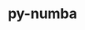 ---
title: "py-numba"
layout: cache
categories: [package, develop]
meta: {"versions": ["0.58.1"], "compilers": ["gcc@=11.4.0", "gcc@=9.4.0", "oneapi@=2024.0.0", "oneapi@=2024.2.0"], "oss": ["ubuntu20.04", "ubuntu22.04"], "platforms": ["linux"], "targets": ["neoverse_v1", "ppc64le", "x86_64_v3"], "stacks": ["e4s", "e4s-neoverse_v1", "e4s-oneapi", "e4s-power", "root"], "num_specs": 50, "num_specs_by_stack": {"root": 50, "e4s-power": 4, "e4s-neoverse_v1": 4, "e4s": 4, "e4s-oneapi": 4}}
spec_details: [{"hash": "cpeyb6uo3g35fzrybmlyvtdog7lc7mds", "compiler": "gcc@=9.4.0", "versions": ["0.58.1"], "os": "ubuntu20.04", "platform": "linux", "target": "ppc64le", "variants": ["build_system=python_pip", "~tbb"], "stacks": ["root"], "size": "-", "tarball": "https://binaries.spack.io/develop/build_cache/linux-ubuntu20.04-ppc64le/gcc-9.4.0/py-numba-0.58.1/linux-ubuntu20.04-ppc64le-gcc-9.4.0-py-numba-0.58.1-cpeyb6uo3g35fzrybmlyvtdog7lc7mds.spack"}, {"hash": "aeff5l6v2mwme7j4ybr4fzqt5hvno4el", "compiler": "gcc@=9.4.0", "versions": ["0.58.1"], "os": "ubuntu20.04", "platform": "linux", "target": "ppc64le", "variants": ["build_system=python_pip", "~tbb"], "stacks": ["e4s-power", "root"], "size": "-", "tarball": "https://binaries.spack.io/develop/build_cache/linux-ubuntu20.04-ppc64le/gcc-9.4.0/py-numba-0.58.1/linux-ubuntu20.04-ppc64le-gcc-9.4.0-py-numba-0.58.1-aeff5l6v2mwme7j4ybr4fzqt5hvno4el.spack"}, {"hash": "m3ze3h433ayz6umpch2zgeox6hiub3tb", "compiler": "gcc@=9.4.0", "versions": ["0.58.1"], "os": "ubuntu20.04", "platform": "linux", "target": "ppc64le", "variants": ["build_system=python_pip", "~tbb"], "stacks": ["e4s-power", "root"], "size": "-", "tarball": "https://binaries.spack.io/develop/build_cache/linux-ubuntu20.04-ppc64le/gcc-9.4.0/py-numba-0.58.1/linux-ubuntu20.04-ppc64le-gcc-9.4.0-py-numba-0.58.1-m3ze3h433ayz6umpch2zgeox6hiub3tb.spack"}, {"hash": "mse5zlqlc7bk2wurjouuyx3tgg4rphj6", "compiler": "gcc@=9.4.0", "versions": ["0.58.1"], "os": "ubuntu20.04", "platform": "linux", "target": "ppc64le", "variants": ["build_system=python_pip", "~tbb"], "stacks": ["root"], "size": "-", "tarball": "https://binaries.spack.io/develop/build_cache/linux-ubuntu20.04-ppc64le/gcc-9.4.0/py-numba-0.58.1/linux-ubuntu20.04-ppc64le-gcc-9.4.0-py-numba-0.58.1-mse5zlqlc7bk2wurjouuyx3tgg4rphj6.spack"}, {"hash": "sonby4aewdeuk3kc7mh5iu7t4ohcrl2o", "compiler": "gcc@=9.4.0", "versions": ["0.58.1"], "os": "ubuntu20.04", "platform": "linux", "target": "ppc64le", "variants": ["build_system=python_pip", "~tbb"], "stacks": ["root"], "size": "-", "tarball": "https://binaries.spack.io/develop/build_cache/linux-ubuntu20.04-ppc64le/gcc-9.4.0/py-numba-0.58.1/linux-ubuntu20.04-ppc64le-gcc-9.4.0-py-numba-0.58.1-sonby4aewdeuk3kc7mh5iu7t4ohcrl2o.spack"}, {"hash": "wjcdpl4tnloqfg5v4wfmf6swoj4gwteu", "compiler": "gcc@=9.4.0", "versions": ["0.58.1"], "os": "ubuntu20.04", "platform": "linux", "target": "ppc64le", "variants": ["build_system=python_pip", "~tbb"], "stacks": ["root"], "size": "-", "tarball": "https://binaries.spack.io/develop/build_cache/linux-ubuntu20.04-ppc64le/gcc-9.4.0/py-numba-0.58.1/linux-ubuntu20.04-ppc64le-gcc-9.4.0-py-numba-0.58.1-wjcdpl4tnloqfg5v4wfmf6swoj4gwteu.spack"}, {"hash": "vt4ygegvutepuo62m5wifcqb2wdd2r7g", "compiler": "gcc@=9.4.0", "versions": ["0.58.1"], "os": "ubuntu20.04", "platform": "linux", "target": "ppc64le", "variants": ["build_system=python_pip", "~tbb"], "stacks": ["root"], "size": "-", "tarball": "https://binaries.spack.io/develop/build_cache/linux-ubuntu20.04-ppc64le/gcc-9.4.0/py-numba-0.58.1/linux-ubuntu20.04-ppc64le-gcc-9.4.0-py-numba-0.58.1-vt4ygegvutepuo62m5wifcqb2wdd2r7g.spack"}, {"hash": "guth27mpnxgkgdnos6yrv4lxra7pempu", "compiler": "gcc@=9.4.0", "versions": ["0.58.1"], "os": "ubuntu20.04", "platform": "linux", "target": "ppc64le", "variants": ["build_system=python_pip", "~tbb"], "stacks": ["root"], "size": "-", "tarball": "https://binaries.spack.io/develop/build_cache/linux-ubuntu20.04-ppc64le/gcc-9.4.0/py-numba-0.58.1/linux-ubuntu20.04-ppc64le-gcc-9.4.0-py-numba-0.58.1-guth27mpnxgkgdnos6yrv4lxra7pempu.spack"}, {"hash": "r7xpg4ew64whvwegs5t4i6d73ac7kjt6", "compiler": "gcc@=9.4.0", "versions": ["0.58.1"], "os": "ubuntu20.04", "platform": "linux", "target": "ppc64le", "variants": ["build_system=python_pip", "~tbb"], "stacks": ["e4s-power", "root"], "size": "-", "tarball": "https://binaries.spack.io/develop/build_cache/linux-ubuntu20.04-ppc64le/gcc-9.4.0/py-numba-0.58.1/linux-ubuntu20.04-ppc64le-gcc-9.4.0-py-numba-0.58.1-r7xpg4ew64whvwegs5t4i6d73ac7kjt6.spack"}, {"hash": "yf3iifovlh5gjmkgbml4qznpznl6gsx4", "compiler": "gcc@=9.4.0", "versions": ["0.58.1"], "os": "ubuntu20.04", "platform": "linux", "target": "ppc64le", "variants": ["build_system=python_pip", "~tbb"], "stacks": ["e4s-power", "root"], "size": "-", "tarball": "https://binaries.spack.io/develop/build_cache/linux-ubuntu20.04-ppc64le/gcc-9.4.0/py-numba-0.58.1/linux-ubuntu20.04-ppc64le-gcc-9.4.0-py-numba-0.58.1-yf3iifovlh5gjmkgbml4qznpznl6gsx4.spack"}, {"hash": "esoovs4nm5sltyeqeyvg6waak4h3bwpj", "compiler": "gcc@=11.4.0", "versions": ["0.58.1"], "os": "ubuntu22.04", "platform": "linux", "target": "neoverse_v1", "variants": ["build_system=python_pip", "~tbb"], "stacks": ["root"], "size": "-", "tarball": "https://binaries.spack.io/develop/build_cache/linux-ubuntu22.04-neoverse_v1/gcc-11.4.0/py-numba-0.58.1/linux-ubuntu22.04-neoverse_v1-gcc-11.4.0-py-numba-0.58.1-esoovs4nm5sltyeqeyvg6waak4h3bwpj.spack"}, {"hash": "jznsy4l43nrroxjm7moi2osqcfz5o2rn", "compiler": "gcc@=11.4.0", "versions": ["0.58.1"], "os": "ubuntu22.04", "platform": "linux", "target": "neoverse_v1", "variants": ["build_system=python_pip", "~tbb"], "stacks": ["root"], "size": "-", "tarball": "https://binaries.spack.io/develop/build_cache/linux-ubuntu22.04-neoverse_v1/gcc-11.4.0/py-numba-0.58.1/linux-ubuntu22.04-neoverse_v1-gcc-11.4.0-py-numba-0.58.1-jznsy4l43nrroxjm7moi2osqcfz5o2rn.spack"}, {"hash": "s65as6s47lptjdvaop6doinxnspoykou", "compiler": "gcc@=11.4.0", "versions": ["0.58.1"], "os": "ubuntu22.04", "platform": "linux", "target": "neoverse_v1", "variants": ["build_system=python_pip", "~tbb"], "stacks": ["root"], "size": "-", "tarball": "https://binaries.spack.io/develop/build_cache/linux-ubuntu22.04-neoverse_v1/gcc-11.4.0/py-numba-0.58.1/linux-ubuntu22.04-neoverse_v1-gcc-11.4.0-py-numba-0.58.1-s65as6s47lptjdvaop6doinxnspoykou.spack"}, {"hash": "bssk2nphgxuaijodif4cigyqnfknxutx", "compiler": "gcc@=11.4.0", "versions": ["0.58.1"], "os": "ubuntu22.04", "platform": "linux", "target": "neoverse_v1", "variants": ["build_system=python_pip", "~tbb"], "stacks": ["e4s-neoverse_v1", "root"], "size": "-", "tarball": "https://binaries.spack.io/develop/build_cache/linux-ubuntu22.04-neoverse_v1/gcc-11.4.0/py-numba-0.58.1/linux-ubuntu22.04-neoverse_v1-gcc-11.4.0-py-numba-0.58.1-bssk2nphgxuaijodif4cigyqnfknxutx.spack"}, {"hash": "dqgoxkxatpx34wlrvn4mi7u5rdjqk6i6", "compiler": "gcc@=11.4.0", "versions": ["0.58.1"], "os": "ubuntu22.04", "platform": "linux", "target": "neoverse_v1", "variants": ["build_system=python_pip", "~tbb"], "stacks": ["root"], "size": "-", "tarball": "https://binaries.spack.io/develop/build_cache/linux-ubuntu22.04-neoverse_v1/gcc-11.4.0/py-numba-0.58.1/linux-ubuntu22.04-neoverse_v1-gcc-11.4.0-py-numba-0.58.1-dqgoxkxatpx34wlrvn4mi7u5rdjqk6i6.spack"}, {"hash": "fqzrlbjrmnidppm3xwzoai5htcjqn47r", "compiler": "gcc@=11.4.0", "versions": ["0.58.1"], "os": "ubuntu22.04", "platform": "linux", "target": "neoverse_v1", "variants": ["build_system=python_pip", "~tbb"], "stacks": ["root"], "size": "-", "tarball": "https://binaries.spack.io/develop/build_cache/linux-ubuntu22.04-neoverse_v1/gcc-11.4.0/py-numba-0.58.1/linux-ubuntu22.04-neoverse_v1-gcc-11.4.0-py-numba-0.58.1-fqzrlbjrmnidppm3xwzoai5htcjqn47r.spack"}, {"hash": "ft4umie7c254ime75j6n6te4byr3cchh", "compiler": "gcc@=11.4.0", "versions": ["0.58.1"], "os": "ubuntu22.04", "platform": "linux", "target": "neoverse_v1", "variants": ["build_system=python_pip", "~tbb"], "stacks": ["root"], "size": "-", "tarball": "https://binaries.spack.io/develop/build_cache/linux-ubuntu22.04-neoverse_v1/gcc-11.4.0/py-numba-0.58.1/linux-ubuntu22.04-neoverse_v1-gcc-11.4.0-py-numba-0.58.1-ft4umie7c254ime75j6n6te4byr3cchh.spack"}, {"hash": "p672ld7fni3glgiaxranb4m4hhfh6k3c", "compiler": "gcc@=11.4.0", "versions": ["0.58.1"], "os": "ubuntu22.04", "platform": "linux", "target": "neoverse_v1", "variants": ["build_system=python_pip", "~tbb"], "stacks": ["e4s-neoverse_v1", "root"], "size": "-", "tarball": "https://binaries.spack.io/develop/build_cache/linux-ubuntu22.04-neoverse_v1/gcc-11.4.0/py-numba-0.58.1/linux-ubuntu22.04-neoverse_v1-gcc-11.4.0-py-numba-0.58.1-p672ld7fni3glgiaxranb4m4hhfh6k3c.spack"}, {"hash": "ndis2lch6qrrlti5zft7wo5eitwez6w2", "compiler": "gcc@=11.4.0", "versions": ["0.58.1"], "os": "ubuntu22.04", "platform": "linux", "target": "neoverse_v1", "variants": ["build_system=python_pip", "~tbb"], "stacks": ["e4s-neoverse_v1", "root"], "size": "-", "tarball": "https://binaries.spack.io/develop/build_cache/linux-ubuntu22.04-neoverse_v1/gcc-11.4.0/py-numba-0.58.1/linux-ubuntu22.04-neoverse_v1-gcc-11.4.0-py-numba-0.58.1-ndis2lch6qrrlti5zft7wo5eitwez6w2.spack"}, {"hash": "flwhpedptdkoausuiplm23wnd366m2fq", "compiler": "gcc@=11.4.0", "versions": ["0.58.1"], "os": "ubuntu22.04", "platform": "linux", "target": "neoverse_v1", "variants": ["build_system=python_pip", "~tbb"], "stacks": ["e4s-neoverse_v1", "root"], "size": "-", "tarball": "https://binaries.spack.io/develop/build_cache/linux-ubuntu22.04-neoverse_v1/gcc-11.4.0/py-numba-0.58.1/linux-ubuntu22.04-neoverse_v1-gcc-11.4.0-py-numba-0.58.1-flwhpedptdkoausuiplm23wnd366m2fq.spack"}, {"hash": "b26dhkxtpujezuheoz5lr7uxefqbfjx2", "compiler": "gcc@=11.4.0", "versions": ["0.58.1"], "os": "ubuntu22.04", "platform": "linux", "target": "x86_64_v3", "variants": ["build_system=python_pip", "~tbb"], "stacks": ["root"], "size": "-", "tarball": "https://binaries.spack.io/develop/build_cache/linux-ubuntu22.04-x86_64_v3/gcc-11.4.0/py-numba-0.58.1/linux-ubuntu22.04-x86_64_v3-gcc-11.4.0-py-numba-0.58.1-b26dhkxtpujezuheoz5lr7uxefqbfjx2.spack"}, {"hash": "az3zsbd7y3roffbuaroxscqqpy7efsig", "compiler": "gcc@=11.4.0", "versions": ["0.58.1"], "os": "ubuntu22.04", "platform": "linux", "target": "x86_64_v3", "variants": ["build_system=python_pip", "~tbb"], "stacks": ["root"], "size": "-", "tarball": "https://binaries.spack.io/develop/build_cache/linux-ubuntu22.04-x86_64_v3/gcc-11.4.0/py-numba-0.58.1/linux-ubuntu22.04-x86_64_v3-gcc-11.4.0-py-numba-0.58.1-az3zsbd7y3roffbuaroxscqqpy7efsig.spack"}, {"hash": "7dg4njauxtbxveatt25jlvh52xs66jjc", "compiler": "gcc@=11.4.0", "versions": ["0.58.1"], "os": "ubuntu22.04", "platform": "linux", "target": "x86_64_v3", "variants": ["build_system=python_pip", "~tbb"], "stacks": ["root"], "size": "-", "tarball": "https://binaries.spack.io/develop/build_cache/linux-ubuntu22.04-x86_64_v3/gcc-11.4.0/py-numba-0.58.1/linux-ubuntu22.04-x86_64_v3-gcc-11.4.0-py-numba-0.58.1-7dg4njauxtbxveatt25jlvh52xs66jjc.spack"}, {"hash": "3wz4d3tkwxs22wbfvecerfx6ussdkwf3", "compiler": "gcc@=11.4.0", "versions": ["0.58.1"], "os": "ubuntu22.04", "platform": "linux", "target": "x86_64_v3", "variants": ["build_system=python_pip", "~tbb"], "stacks": ["root"], "size": "-", "tarball": "https://binaries.spack.io/develop/build_cache/linux-ubuntu22.04-x86_64_v3/gcc-11.4.0/py-numba-0.58.1/linux-ubuntu22.04-x86_64_v3-gcc-11.4.0-py-numba-0.58.1-3wz4d3tkwxs22wbfvecerfx6ussdkwf3.spack"}, {"hash": "av2kqzrs4j6szktydijvmblwjzxm6d6g", "compiler": "gcc@=11.4.0", "versions": ["0.58.1"], "os": "ubuntu22.04", "platform": "linux", "target": "x86_64_v3", "variants": ["build_system=python_pip", "~tbb"], "stacks": ["e4s", "root"], "size": "-", "tarball": "https://binaries.spack.io/develop/build_cache/linux-ubuntu22.04-x86_64_v3/gcc-11.4.0/py-numba-0.58.1/linux-ubuntu22.04-x86_64_v3-gcc-11.4.0-py-numba-0.58.1-av2kqzrs4j6szktydijvmblwjzxm6d6g.spack"}, {"hash": "4vvtjlnrnixnnoymm4o5bpeefoekwvc7", "compiler": "gcc@=11.4.0", "versions": ["0.58.1"], "os": "ubuntu22.04", "platform": "linux", "target": "x86_64_v3", "variants": ["build_system=python_pip", "~tbb"], "stacks": ["root"], "size": "-", "tarball": "https://binaries.spack.io/develop/build_cache/linux-ubuntu22.04-x86_64_v3/gcc-11.4.0/py-numba-0.58.1/linux-ubuntu22.04-x86_64_v3-gcc-11.4.0-py-numba-0.58.1-4vvtjlnrnixnnoymm4o5bpeefoekwvc7.spack"}, {"hash": "ehpbgatviuedefoli2cnrr7irbfmq4kk", "compiler": "gcc@=11.4.0", "versions": ["0.58.1"], "os": "ubuntu22.04", "platform": "linux", "target": "x86_64_v3", "variants": ["build_system=python_pip", "~tbb"], "stacks": ["root"], "size": "-", "tarball": "https://binaries.spack.io/develop/build_cache/linux-ubuntu22.04-x86_64_v3/gcc-11.4.0/py-numba-0.58.1/linux-ubuntu22.04-x86_64_v3-gcc-11.4.0-py-numba-0.58.1-ehpbgatviuedefoli2cnrr7irbfmq4kk.spack"}, {"hash": "e636d4v33d2ngizhksrfmy5pf5xtqv4y", "compiler": "gcc@=11.4.0", "versions": ["0.58.1"], "os": "ubuntu22.04", "platform": "linux", "target": "x86_64_v3", "variants": ["build_system=python_pip", "~tbb"], "stacks": ["root"], "size": "-", "tarball": "https://binaries.spack.io/develop/build_cache/linux-ubuntu22.04-x86_64_v3/gcc-11.4.0/py-numba-0.58.1/linux-ubuntu22.04-x86_64_v3-gcc-11.4.0-py-numba-0.58.1-e636d4v33d2ngizhksrfmy5pf5xtqv4y.spack"}, {"hash": "aw4yzssdbnh6qemybuzvb2mrmtdfjcxh", "compiler": "gcc@=11.4.0", "versions": ["0.58.1"], "os": "ubuntu22.04", "platform": "linux", "target": "x86_64_v3", "variants": ["build_system=python_pip", "~tbb"], "stacks": ["root"], "size": "-", "tarball": "https://binaries.spack.io/develop/build_cache/linux-ubuntu22.04-x86_64_v3/gcc-11.4.0/py-numba-0.58.1/linux-ubuntu22.04-x86_64_v3-gcc-11.4.0-py-numba-0.58.1-aw4yzssdbnh6qemybuzvb2mrmtdfjcxh.spack"}, {"hash": "hmf7on3t2bm25rb2dtvllb3e4ad7rqqt", "compiler": "gcc@=11.4.0", "versions": ["0.58.1"], "os": "ubuntu22.04", "platform": "linux", "target": "x86_64_v3", "variants": ["build_system=python_pip", "~tbb"], "stacks": ["root"], "size": "-", "tarball": "https://binaries.spack.io/develop/build_cache/linux-ubuntu22.04-x86_64_v3/gcc-11.4.0/py-numba-0.58.1/linux-ubuntu22.04-x86_64_v3-gcc-11.4.0-py-numba-0.58.1-hmf7on3t2bm25rb2dtvllb3e4ad7rqqt.spack"}, {"hash": "ucjc6c2vuu3yfd5cw7kxzi6quy7mfrti", "compiler": "gcc@=11.4.0", "versions": ["0.58.1"], "os": "ubuntu22.04", "platform": "linux", "target": "x86_64_v3", "variants": ["build_system=python_pip", "~tbb"], "stacks": ["root"], "size": "-", "tarball": "https://binaries.spack.io/develop/build_cache/linux-ubuntu22.04-x86_64_v3/gcc-11.4.0/py-numba-0.58.1/linux-ubuntu22.04-x86_64_v3-gcc-11.4.0-py-numba-0.58.1-ucjc6c2vuu3yfd5cw7kxzi6quy7mfrti.spack"}, {"hash": "s7ulm3dgyr36tdxy5jx42vb2hezykq2b", "compiler": "gcc@=11.4.0", "versions": ["0.58.1"], "os": "ubuntu22.04", "platform": "linux", "target": "x86_64_v3", "variants": ["build_system=python_pip", "~tbb"], "stacks": ["e4s", "root"], "size": "-", "tarball": "https://binaries.spack.io/develop/build_cache/linux-ubuntu22.04-x86_64_v3/gcc-11.4.0/py-numba-0.58.1/linux-ubuntu22.04-x86_64_v3-gcc-11.4.0-py-numba-0.58.1-s7ulm3dgyr36tdxy5jx42vb2hezykq2b.spack"}, {"hash": "y77yctxqv5tpdwoegyinqyiisla3ihvn", "compiler": "gcc@=11.4.0", "versions": ["0.58.1"], "os": "ubuntu22.04", "platform": "linux", "target": "x86_64_v3", "variants": ["build_system=python_pip", "~tbb"], "stacks": ["e4s", "root"], "size": "-", "tarball": "https://binaries.spack.io/develop/build_cache/linux-ubuntu22.04-x86_64_v3/gcc-11.4.0/py-numba-0.58.1/linux-ubuntu22.04-x86_64_v3-gcc-11.4.0-py-numba-0.58.1-y77yctxqv5tpdwoegyinqyiisla3ihvn.spack"}, {"hash": "j3d3ss543wqx7ce6s23ogbklsqtb4dju", "compiler": "gcc@=11.4.0", "versions": ["0.58.1"], "os": "ubuntu22.04", "platform": "linux", "target": "x86_64_v3", "variants": ["build_system=python_pip", "~tbb"], "stacks": ["root"], "size": "-", "tarball": "https://binaries.spack.io/develop/build_cache/linux-ubuntu22.04-x86_64_v3/gcc-11.4.0/py-numba-0.58.1/linux-ubuntu22.04-x86_64_v3-gcc-11.4.0-py-numba-0.58.1-j3d3ss543wqx7ce6s23ogbklsqtb4dju.spack"}, {"hash": "yj2m3elrpiqa2cia3t3uye2la3nk2vy5", "compiler": "gcc@=11.4.0", "versions": ["0.58.1"], "os": "ubuntu22.04", "platform": "linux", "target": "x86_64_v3", "variants": ["build_system=python_pip", "~tbb"], "stacks": ["e4s", "root"], "size": "-", "tarball": "https://binaries.spack.io/develop/build_cache/linux-ubuntu22.04-x86_64_v3/gcc-11.4.0/py-numba-0.58.1/linux-ubuntu22.04-x86_64_v3-gcc-11.4.0-py-numba-0.58.1-yj2m3elrpiqa2cia3t3uye2la3nk2vy5.spack"}, {"hash": "qalkxlxlqr3xl2vhs3fjkfyfhlri54l3", "compiler": "gcc@=11.4.0", "versions": ["0.58.1"], "os": "ubuntu22.04", "platform": "linux", "target": "x86_64_v3", "variants": ["build_system=python_pip", "~tbb"], "stacks": ["root"], "size": "-", "tarball": "https://binaries.spack.io/develop/build_cache/linux-ubuntu22.04-x86_64_v3/gcc-11.4.0/py-numba-0.58.1/linux-ubuntu22.04-x86_64_v3-gcc-11.4.0-py-numba-0.58.1-qalkxlxlqr3xl2vhs3fjkfyfhlri54l3.spack"}, {"hash": "hmlsh7owlyweibgka6jqpppbx2b42pq7", "compiler": "gcc@=11.4.0", "versions": ["0.58.1"], "os": "ubuntu22.04", "platform": "linux", "target": "x86_64_v3", "variants": ["build_system=python_pip", "~tbb"], "stacks": ["root"], "size": "-", "tarball": "https://binaries.spack.io/develop/build_cache/linux-ubuntu22.04-x86_64_v3/gcc-11.4.0/py-numba-0.58.1/linux-ubuntu22.04-x86_64_v3-gcc-11.4.0-py-numba-0.58.1-hmlsh7owlyweibgka6jqpppbx2b42pq7.spack"}, {"hash": "f2467t63imxamm3ee76bnrbqfrluo52l", "compiler": "gcc@=11.4.0", "versions": ["0.58.1"], "os": "ubuntu22.04", "platform": "linux", "target": "x86_64_v3", "variants": ["build_system=python_pip", "~tbb"], "stacks": ["root"], "size": "-", "tarball": "https://binaries.spack.io/develop/build_cache/linux-ubuntu22.04-x86_64_v3/gcc-11.4.0/py-numba-0.58.1/linux-ubuntu22.04-x86_64_v3-gcc-11.4.0-py-numba-0.58.1-f2467t63imxamm3ee76bnrbqfrluo52l.spack"}, {"hash": "byevg2xys23hwy4lvffvoo4ocjhqcic2", "compiler": "oneapi@=2024.0.0", "versions": ["0.58.1"], "os": "ubuntu22.04", "platform": "linux", "target": "x86_64_v3", "variants": ["build_system=python_pip", "~tbb"], "stacks": ["root"], "size": "-", "tarball": "https://binaries.spack.io/develop/build_cache/linux-ubuntu22.04-x86_64_v3/oneapi-2024.0.0/py-numba-0.58.1/linux-ubuntu22.04-x86_64_v3-oneapi-2024.0.0-py-numba-0.58.1-byevg2xys23hwy4lvffvoo4ocjhqcic2.spack"}, {"hash": "vm4m2mpq6t6soodkwi5wllkjzzdyrhde", "compiler": "oneapi@=2024.0.0", "versions": ["0.58.1"], "os": "ubuntu22.04", "platform": "linux", "target": "x86_64_v3", "variants": ["build_system=python_pip", "~tbb"], "stacks": ["root"], "size": "-", "tarball": "https://binaries.spack.io/develop/build_cache/linux-ubuntu22.04-x86_64_v3/oneapi-2024.0.0/py-numba-0.58.1/linux-ubuntu22.04-x86_64_v3-oneapi-2024.0.0-py-numba-0.58.1-vm4m2mpq6t6soodkwi5wllkjzzdyrhde.spack"}, {"hash": "pgyvoq2kyoxbopodpb6vanth7x2c6q5t", "compiler": "oneapi@=2024.0.0", "versions": ["0.58.1"], "os": "ubuntu22.04", "platform": "linux", "target": "x86_64_v3", "variants": ["build_system=python_pip", "~tbb"], "stacks": ["root"], "size": "-", "tarball": "https://binaries.spack.io/develop/build_cache/linux-ubuntu22.04-x86_64_v3/oneapi-2024.0.0/py-numba-0.58.1/linux-ubuntu22.04-x86_64_v3-oneapi-2024.0.0-py-numba-0.58.1-pgyvoq2kyoxbopodpb6vanth7x2c6q5t.spack"}, {"hash": "q3e4jyr6rdp3ubmknenhazodsskaqlgi", "compiler": "oneapi@=2024.0.0", "versions": ["0.58.1"], "os": "ubuntu22.04", "platform": "linux", "target": "x86_64_v3", "variants": ["build_system=python_pip", "~tbb"], "stacks": ["root"], "size": "-", "tarball": "https://binaries.spack.io/develop/build_cache/linux-ubuntu22.04-x86_64_v3/oneapi-2024.0.0/py-numba-0.58.1/linux-ubuntu22.04-x86_64_v3-oneapi-2024.0.0-py-numba-0.58.1-q3e4jyr6rdp3ubmknenhazodsskaqlgi.spack"}, {"hash": "bltmtdxgccxjdlli6ia5e3ripvvnlis4", "compiler": "oneapi@=2024.0.0", "versions": ["0.58.1"], "os": "ubuntu22.04", "platform": "linux", "target": "x86_64_v3", "variants": ["build_system=python_pip", "~tbb"], "stacks": ["root"], "size": "-", "tarball": "https://binaries.spack.io/develop/build_cache/linux-ubuntu22.04-x86_64_v3/oneapi-2024.0.0/py-numba-0.58.1/linux-ubuntu22.04-x86_64_v3-oneapi-2024.0.0-py-numba-0.58.1-bltmtdxgccxjdlli6ia5e3ripvvnlis4.spack"}, {"hash": "kffdlksqbru4f5l7icbqrotwtgj2dflk", "compiler": "oneapi@=2024.0.0", "versions": ["0.58.1"], "os": "ubuntu22.04", "platform": "linux", "target": "x86_64_v3", "variants": ["build_system=python_pip", "~tbb"], "stacks": ["root"], "size": "-", "tarball": "https://binaries.spack.io/develop/build_cache/linux-ubuntu22.04-x86_64_v3/oneapi-2024.0.0/py-numba-0.58.1/linux-ubuntu22.04-x86_64_v3-oneapi-2024.0.0-py-numba-0.58.1-kffdlksqbru4f5l7icbqrotwtgj2dflk.spack"}, {"hash": "on5nvwyq7mg6prcboqxsdfhwsxlo7tza", "compiler": "oneapi@=2024.0.0", "versions": ["0.58.1"], "os": "ubuntu22.04", "platform": "linux", "target": "x86_64_v3", "variants": ["build_system=python_pip", "~tbb"], "stacks": ["root"], "size": "-", "tarball": "https://binaries.spack.io/develop/build_cache/linux-ubuntu22.04-x86_64_v3/oneapi-2024.0.0/py-numba-0.58.1/linux-ubuntu22.04-x86_64_v3-oneapi-2024.0.0-py-numba-0.58.1-on5nvwyq7mg6prcboqxsdfhwsxlo7tza.spack"}, {"hash": "qll4pa7g3j4a67zyoy53takrk5kli2ro", "compiler": "oneapi@=2024.0.0", "versions": ["0.58.1"], "os": "ubuntu22.04", "platform": "linux", "target": "x86_64_v3", "variants": ["build_system=python_pip", "~tbb"], "stacks": ["root"], "size": "-", "tarball": "https://binaries.spack.io/develop/build_cache/linux-ubuntu22.04-x86_64_v3/oneapi-2024.0.0/py-numba-0.58.1/linux-ubuntu22.04-x86_64_v3-oneapi-2024.0.0-py-numba-0.58.1-qll4pa7g3j4a67zyoy53takrk5kli2ro.spack"}, {"hash": "sr4v3vpa64yrjeekscuej5t7sxja4rd6", "compiler": "oneapi@=2024.2.0", "versions": ["0.58.1"], "os": "ubuntu22.04", "platform": "linux", "target": "x86_64_v3", "variants": ["build_system=python_pip", "~tbb"], "stacks": ["root", "e4s-oneapi"], "size": "-", "tarball": "https://binaries.spack.io/develop/build_cache/linux-ubuntu22.04-x86_64_v3/oneapi-2024.2.0/py-numba-0.58.1/linux-ubuntu22.04-x86_64_v3-oneapi-2024.2.0-py-numba-0.58.1-sr4v3vpa64yrjeekscuej5t7sxja4rd6.spack"}, {"hash": "jxaqkrabqm67xe6gfmk5uq4ismdz7mhd", "compiler": "oneapi@=2024.2.0", "versions": ["0.58.1"], "os": "ubuntu22.04", "platform": "linux", "target": "x86_64_v3", "variants": ["build_system=python_pip", "~tbb"], "stacks": ["root", "e4s-oneapi"], "size": "-", "tarball": "https://binaries.spack.io/develop/build_cache/linux-ubuntu22.04-x86_64_v3/oneapi-2024.2.0/py-numba-0.58.1/linux-ubuntu22.04-x86_64_v3-oneapi-2024.2.0-py-numba-0.58.1-jxaqkrabqm67xe6gfmk5uq4ismdz7mhd.spack"}, {"hash": "hd5gyfowvq75p2wvpogdk6onhv4pbvhl", "compiler": "oneapi@=2024.2.0", "versions": ["0.58.1"], "os": "ubuntu22.04", "platform": "linux", "target": "x86_64_v3", "variants": ["build_system=python_pip", "~tbb"], "stacks": ["root", "e4s-oneapi"], "size": "-", "tarball": "https://binaries.spack.io/develop/build_cache/linux-ubuntu22.04-x86_64_v3/oneapi-2024.2.0/py-numba-0.58.1/linux-ubuntu22.04-x86_64_v3-oneapi-2024.2.0-py-numba-0.58.1-hd5gyfowvq75p2wvpogdk6onhv4pbvhl.spack"}, {"hash": "fzyisxsxxbuf6ybzwbke33fhitxd7kvc", "compiler": "oneapi@=2024.2.0", "versions": ["0.58.1"], "os": "ubuntu22.04", "platform": "linux", "target": "x86_64_v3", "variants": ["build_system=python_pip", "~tbb"], "stacks": ["root", "e4s-oneapi"], "size": "-", "tarball": "https://binaries.spack.io/develop/build_cache/linux-ubuntu22.04-x86_64_v3/oneapi-2024.2.0/py-numba-0.58.1/linux-ubuntu22.04-x86_64_v3-oneapi-2024.2.0-py-numba-0.58.1-fzyisxsxxbuf6ybzwbke33fhitxd7kvc.spack"}]
---